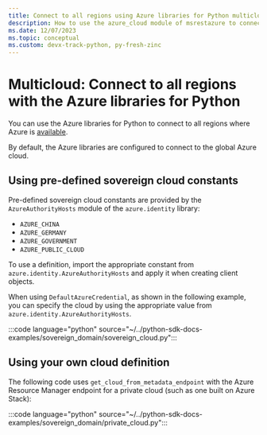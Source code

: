 ```yaml
---
title: Connect to all regions using Azure libraries for Python multicloud 
description: How to use the azure_cloud module of msrestazure to connect to Azure in different sovereign regions
ms.date: 12/07/2023
ms.topic: conceptual
ms.custom: devx-track-python, py-fresh-zinc
---
```


# Multicloud: Connect to all regions with the Azure libraries for Python

You can use the Azure libraries for Python to connect to all regions where Azure is [available](https://azure.microsoft.com/regions/services).

By default, the Azure libraries are configured to connect to the global Azure cloud.

## Using pre-defined sovereign cloud constants

Pre-defined sovereign cloud constants are provided by the `AzureAuthorityHosts` module of the `azure.identity` library:

- `AZURE_CHINA`
- `AZURE_GERMANY`
- `AZURE_GOVERNMENT`
- `AZURE_PUBLIC_CLOUD`

To use a definition, import the appropriate constant from `azure.identity.AzureAuthorityHosts` and apply it when creating client objects.

When using `DefaultAzureCredential`, as shown in the following example, you can specify the cloud by using the appropriate value from `azure.identity.AzureAuthorityHosts`.

:::code language="python" source="~/../python-sdk-docs-examples/sovereign_domain/sovereign_cloud.py":::
  
## Using your own cloud definition

The following code uses `get_cloud_from_metadata_endpoint` with the Azure Resource Manager endpoint for a private cloud (such as one built on Azure Stack):

:::code language="python" source="~/../python-sdk-docs-examples/sovereign_domain/private_cloud.py":::
